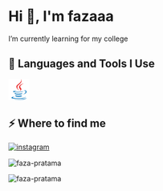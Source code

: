 <h1>Hi 👋, I'm fazaaa</h1>
<p>I’m currently learning for my college</p>
<h2>🚀 Languages and Tools I Use</h2>
<p><a target="_blank" href="https://raw.githubusercontent.com/devicons/devicon/master/icons/java/java-original.svg" style="display: inline-block;"><img src="https://raw.githubusercontent.com/devicons/devicon/master/icons/java/java-original.svg" alt="java" width="42" height="42" /></a>
<h2>⚡️ Where to find me</h2>
<p><a target="_blank" href="https://www.instagram.com/fza_pp" style="display: inline-block;"><img src="https://img.shields.io/badge/instagram-logo?style=for-the-badge&logo=instagram&logoColor=white&color=%23F35369" alt="instagram" /></a></p>
<p><img align="center" src="https://github-readme-stats.vercel.app/api?username=faza-pratama&show_icons=true&locale=en" alt="faza-pratama" /></p>
<p><img src="https://github-readme-stats.vercel.app/api/top-langs?username=faza-pratama&show_icons=true&locale=en&layout=compact" alt="faza-pratama" /></p>
